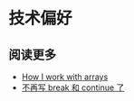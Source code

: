 # 技术偏好

## 阅读更多

* [How I work with arrays](https://zellwk.com/blog/how-i-work-with-arrays/)
* [不再写 break 和 continue 了](https://juejin.im/post/5d08a565e51d45773d468614)